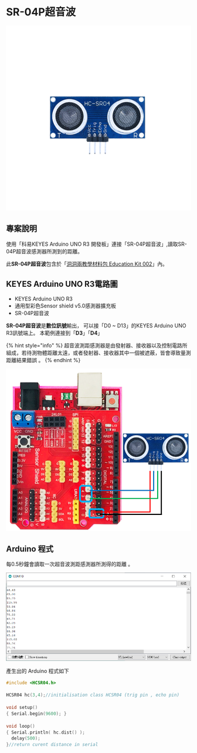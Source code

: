 # SR-04P超音波

![](../../.gitbook/assets/01.png)

## 專案說明

使用「科易KEYES Arduino UNO R3 開發板」連接「SR-04P超音波」,讀取SR-04P超音波感測器所測到的距離。

此**SR-04P超音波**包含於「[洞洞兩教學材料包 Education Kit 002](https://www.robotkingdom.com.tw/product/rk-education-kit-002/)」內。

## KEYES Arduino UNO R3電路圖

* KEYES Arduino UNO R3 
* 通用型彩色Sensor shield v5.0感測器擴充板
* SR-04P超音波

**SR-04P超音波**是**數位訊號**輸出， 可以接「D0 ~ D13」的KEYES Arduino UNO R3訊號端上。 本範例連接到「**D3**」「**D4**」

{% hint style="info" %}
超音波測距感測器是由發射器、接收器以及控制電路所組成，若待測物體距離太遠，或者發射器、接收器其中一個被遮蔽，皆會導致量測距離結果錯誤 。
{% endhint %}

![](../../.gitbook/assets/02%20%285%29.png)

## Arduino 程式

每0.5秒鐘會讀取一次超音波測距感測器所測得的距離 。

![](../../.gitbook/assets/03.png)

產生出的 Arduino 程式如下

```c
#include <HCSR04.h>

HCSR04 hc(3,4);//initialisation class HCSR04 (trig pin , echo pin)

void setup()
{ Serial.begin(9600); }

void loop()
{ Serial.println( hc.dist() ); 
  delay(500);
}//return curent distance in serial

```

